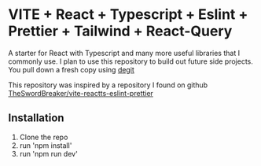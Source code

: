 # VITE + React + Typescript + Eslint + Prettier + Tailwind + React-Query

A starter for React with Typescript and many more useful libraries that I commonly use. I plan to use this repository to build out future side projects. You pull down a fresh copy using [degit](https://github.com/Rich-Harris/degit)

This repository was inspired by a repository I found on github [TheSwordBreaker/vite-reactts-eslint-prettier](https://raw.githubusercontent.com/TheSwordBreaker/vite-reactts-eslint-prettier/main/README.md)

## Installation

1) Clone the repo
2) run 'npm install'
3) run 'npm run dev'
